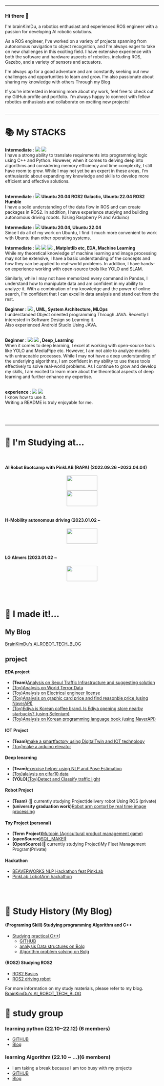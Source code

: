 -----------------------------------
### Hi there 👋
I'm brainKimDu, a robotics enthusiast and experienced ROS engineer with a passion for developing AI robotic solutions.

As a ROS engineer, I've worked on a variety of projects spanning from autonomous navigation to object recognition, and I'm always eager to take on new challenges in this exciting field. I have extensive experience with both the software and hardware aspects of robotics, including ROS, Gazebo, and a variety of sensors and actuators.

I'm always up for a good adventure and am constantly seeking out new challenges and opportunities to learn and grow. I'm also passionate about sharing my knowledge with others Through my Blog

If you're interested in learning more about my work, feel free to check out my GitHub profile and portfolio. I'm always happy to connect with fellow robotics enthusiasts and collaborate on exciting new projects!
<br>
<br>

-----------------------------------

<div><h1>📚 My STACKS</h1></div>

<div>
  <b>Intermediate</b> :  
  <img src="https://img.shields.io/badge/c++-00599C?style=for-the-badge&logo=c%2B%2B&logoColor=white">
  <img src="https://img.shields.io/badge/python-3776AB?style=for-the-badge&logo=python&logoColor=white">
  <br> I have a strong ability to translate requirements into programming logic using C++ and Python. However, when it comes to delving deep into algorithms and considering memory efficiency and time complexity, I still have room to grow. While I may not yet be an expert in these areas, I'm enthusiastic about expanding my knowledge and skills to develop more efficient and effective solutions.
  <br>
  <br>
  
  <b>Intermediate</b> :  <img src="https://img.shields.io/badge/ROS-22314E?style=for-the-badge&logo=ROS&logoColor=white"> 
  <b>Ubuntu 20.04 ROS2 Galactic, Ubuntu 22.04 ROS2 Humble</b>
  <br> I have a solid understanding of the data flow in ROS and can create packages in ROS2. In addition, I have experience studying and building autonomous driving robots. (Using Raspberry Pi and Arduino)   
  
  <b>Intermediate</b> :
  <img src="https://img.shields.io/badge/Ubuntu-E95420?style=for-the-badge&logo=Ubuntu&logoColor=black"> 
  <b>Ubuntu 20.04, Ubuntu 22.04 </b>
  <br> Since I do all of my work on Ubuntu, I find it much more convenient to work with Ubuntu than other operating systems. 
  <br>
  
  <b>Intermediate</b> :
  <img src="https://img.shields.io/badge/pandas-150458?style=for-the-badge&logo=pandas&logoColor=white">
  <img src="https://img.shields.io/badge/Selenium-43B02A?style=for-the-badge&logo=Selenium&logoColor=white">
  <img src="https://img.shields.io/badge/OpenCV-5C3EE8?style=for-the-badge&logo=OpenCV&logoColor=white"> 
  <b> , Matplotlib etc, EDA, Machine Learning </b>
  <br> While my theoretical knowledge of machine learning and image processing may not be extensive, I have a basic understanding of the concepts and how they can be applied to real-world problems. In addition, I have hands-on experience working with open-source tools like YOLO and SLAM.

Similarly, while I may not have memorized every command in Pandas, I understand how to manipulate data and am confident in my ability to analyze it. With a combination of my knowledge and the power of online search, I'm confident that I can excel in data analysis and stand out from the rest. 
  
  <b>Beginner</b> :
  <img src="https://img.shields.io/badge/java-007396?style=for-the-badge&logo=java&logoColor=white"> 
  <b> , UML, </b> <b> System Architecture, MLOps </b>
  <br> I understanded Object oriented programming Through JAVA. Recently I interested in Software Design so Learning it.
  <br> Also experienced Android Studio Using JAVA.
  <br>
  <br>
  
  <b>Beginner</b> :
  <img src="https://img.shields.io/badge/TensorFlow-FF6F00?style=for-the-badge&logo=TensorFlow&logoColor=white">
  <img src="https://img.shields.io/badge/YOLO-00FFFF?style=for-the-badge&logo=YOLO&logoColor=white"> 
  <b> , Deep_Learning </b>
  <br> When it comes to deep learning, I excel at working with open-source tools like YOLO and MediaPipe etc. However, I am not able to analyze models with untraceable processes. While I may not have a deep understanding of the underlying algorithms, I am confident in my ability to use these tools effectively to solve real-world problems. As I continue to grow and develop my skills, I am excited to learn more about the theoretical aspects of deep learning and further enhance my expertise.
  <br>
  <br>
  
  <b>experience</b> :
  <img src="https://img.shields.io/badge/mysql-4479A1?style=for-the-badge&logo=mysql&logoColor=white"> 
  <img src="https://img.shields.io/badge/GitHub-181717?style=for-the-badge&logo=GitHub&logoColor=white"> 
  <br>I know how to use it.
  <br>Writing a README is truly enjoyable for me.
  <br>
  <br>
  <br>
  <br>
</div>
  
-----------------------------------
  
<div><h1>🌱 I'm Studying at...</h1></div>
<div>
</br>

#### AI Robot Bootcamp with PinkLAB  (RAPA) (2022.09.26 ~2023.04.04)
<center><img src="https://user-images.githubusercontent.com/110883172/200596671-081bded6-2298-43ef-8f8d-f84b7d7c7fd8.png" width="100" height="50"/></center>
<center><img src="https://user-images.githubusercontent.com/110883172/200596747-ad7f1e9a-f40c-4a9b-b33e-a841bdc1e95c.png" width="100" height="50"/></center>
</br>


#### H-Mobility autonomous driving (2023.01.02 ~ 
<center><img src="https://user-images.githubusercontent.com/110883172/209673085-a3bd720b-4a33-4a2f-b6ec-f28a25657360.png" width="100" height="50"/></center>
</br>


#### LG AImers  (2023.01.02 ~ 
<center><img src="https://user-images.githubusercontent.com/110883172/209673107-f3850d1f-dbcb-4d0f-9af5-dc4ee0dbf4e0.png" width="100" height="50"/></center>
</br>



</br>
</br>

</div>
<div><h1>🤔 I made it!... </h1></div>
</div>

## My Blog
[BrainKimDu's AI_ROBOT_TECH_BLOG](https://kimbrain.tistory.com/)

## project
#### EDA project
  - __(Team)__[Analysis on Seoul Traffic Infrastructure and suggesting solution](https://github.com/addinedu-amr/eda-repo-6)
  - [(Toy)Analysis on World Terror Data](https://github.com/brainKimDu/python-_data)
  - [(Toy)Analysis on Electrical engineer license](https://github.com/brainKimDu/python-_data)
  - [(Toy)Analysis on graphic card price and find reasonble price (using NaverAPI)](https://github.com/brainKimDu/python-_data)
  - [(Toy)Ediya is Korean coffee brand. Is Ediya opening store nearby starbucks? (using Selenium)](https://github.com/brainKimDu/python-_data)
  - [(Toy)Analysis on Korean programming language book (using NaverAPI)](https://github.com/brainKimDu/python-_data)
  
  
#### IOT Project
  - __(Team)__[make a smartfactory using DigitalTwin and IOT technology](https://github.com/addinedu-amr/iot-repo-6)
  - [(Toy)make a arduino elevator](https://github.com/brainKimDu/arduino_elevator)

#### Deep leearning
  - __(Team)__[exercise helper using NLP and Pose Estimation](https://github.com/addinedu-amr/deeplearning-repo-1)
  - [(Toy)alalysis on cifar10 data](https://github.com/brainKimDu/Deep_learning)
  - __(YOLO)__[(Toy)Detect and Classify traffic light](https://kimbrain.tistory.com/285)

#### Robot Project
  - __(Team)__ (🔭 currently studying Project)delivery robot Using ROS (private)
  - __(university graduation work)__[Robot arm contorl by real time image processing](https://github.com/brainKimDu/Real-Time-image-processing-Using-Robot-ARM-)

#### Toy Project (personal)
  - __(Term Project)__[Mutcoin (Agricultural product management game)](https://github.com/brainKimDu/JAVA_TermProjeck)
  - __(openSource)__[SQL_MAKER](https://github.com/brainKimDu/SQL_Maker)
  - __(OpenSource)__(🔭 currently studying Project)My Fleet Management Program(Private)

#### Hackathon
  - [BEAVERWORKS NLP Hackathon feat PinkLab](https://kimbrain.tistory.com/entry/PinkLab-%EC%A3%BC%EA%B4%80-%EB%B9%84%EB%B2%84%EC%9B%8D%EC%8A%A4-%EC%9E%90%EC%97%B0%EC%96%B4%EC%B2%98%EB%A6%AC-%ED%95%B4%EC%BB%A4%ED%86%A4-%EB%8C%80%ED%9A%8C%EB%A5%BC-%EC%B0%B8%EC%97%AC%ED%96%88%EC%8A%B5%EB%8B%88%EB%8B%A4)
  - [PinkLab LobotArm hackathon](https://github.com/brainKimDu/PinkLab-LobotArm-hackathon)

<br>
<br>

<div><h1> 📔 Study History (My Blog) </h1></div>

#### (Programing Skill) Studying programming Algorithm and C++
  - [Studying practical C++](https://kimbrain.tistory.com/category/LV.2/%EC%8B%A4%EB%AC%B4%20C%2B%2B))
    - [GITHUB](https://github.com/brainKimDu/algorithm)
    - [analysis Data structures on Bolg](https://kimbrain.tistory.com/category/LV.3/%EC%95%8C%EA%B3%A0%EB%A6%AC%EC%A6%98)
    - [Algorithm problem solving on Bolg](https://kimbrain.tistory.com/category/%EC%A0%95%EA%B7%9C%20%EC%99%B8/%EC%BD%94%EB%94%A9%ED%85%8C%EC%8A%A4%ED%8A%B8%20%EB%AC%B8%EC%A0%9C%ED%92%80%EC%9D%B4)

#### (ROS2) Studying ROS2
  - [ROS2 Basics](https://kimbrain.tistory.com/category/LV.5/ROS)
  - [ROS2 driving robot](https://kimbrain.tistory.com/category/LV.5/%EC%A3%BC%ED%96%89%EB%A1%9C%EB%B4%87)
  
For more information on my study materials, please refer to my blog.
[BrainKimDu's AI_ROBOT_TECH_BLOG](https://kimbrain.tistory.com/)

</div>



<div><h1> 📖 study group </h1></div>
</div>

### learning python (22.10~22.12) (6 members)
- [GITHUB](https://github.com/brainKimDu/python_begin)
- [Blog](https://kimbrain.tistory.com/category/---------%EC%8A%A4%ED%84%B0%EB%94%94---------/S.%20%ED%8C%8C%EC%9D%B4%EC%8D%AC%20%EA%B8%B0%EC%B4%88%20%EC%8A%A4%ED%84%B0%EB%94%94%2822.10~22.12%29)

### learning Algorithm (22.10 ~ ...)(6 members)
- I am taking a break because I am too busy with my projects
- [GITHUB](https://github.com/brainKimDu/algorithm)
- [Blog](https://kimbrain.tistory.com/category/---------%EC%8A%A4%ED%84%B0%EB%94%94---------/S.%20%EC%95%8C%EA%B3%A0%EB%A6%AC%EC%A6%98%20%EC%8A%A4%ED%84%B0%EB%94%94)




<!--
**brainKimDu/brainKimDu** is a ✨ _special_ ✨ repository because its `README.md` (this file) appears on your GitHub profile.

Here are some ideas to get you started:

- 🔭 I’m currently working on ...
- 🌱 I’m currently learning ...
- 👯 I’m looking to collaborate on ...
- 🤔 I’m looking for help with ...
- 💬 Ask me about ...
- 📫 How to reach me: ...
- 😄 Pronouns: ...
- ⚡ Fun fact: ...
--> 
